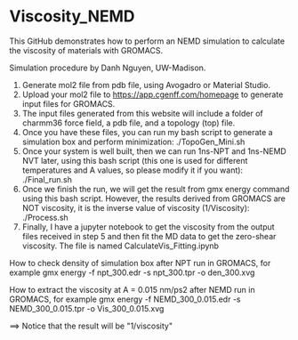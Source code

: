 # Viscosity_NEMD
This GitHub demonstrates how to perform an NEMD simulation to calculate the viscosity of materials with GROMACS.

Simulation procedure by Danh Nguyen, UW-Madison.

1. Generate mol2 file from pdb file, using Avogadro or Material Studio.
2. Upload your mol2 file to https://app.cgenff.com/homepage to generate input files for GROMACS.
3. The input files generated from this website will include a folder of charmm36 force field, a pdb file, and a topology (top) file.
4. Once you have these files, you can run my bash script to generate a simulation box and perform minimization: 
./TopoGen_Mini.sh
5. Once your system is well built, then we can run 1ns-NPT and 1ns-NEMD NVT later, using this bash script (this one is used for different temperatures and A values, so please modify it if you want): 
./Final_run.sh
6. Once we finish the run, we will get the result from gmx energy command using this bash script. However, the results derived from GROMACS are NOT viscosity, it is the inverse value of viscosity (1/Viscosity): 
./Process.sh
7. Finally, I have a jupyter notebook to get the viscosity from the output files received in step 5 and then fit the MD data to get the zero-shear viscosity. The file is named 
CalculateVis_Fitting.ipynb


How to check density of simulation box after NPT run in GROMACS, for example
gmx energy -f npt_300.edr -s npt_300.tpr -o den_300.xvg

How to extract the viscosity at A = 0.015 nm/ps2 after NEMD run in GROMACS, for example
gmx energy -f NEMD_300_0.015.edr -s NEMD_300_0.015.tpr -o Vis_300_0.015.xvg

==> Notice that the result will be "1/viscosity"
